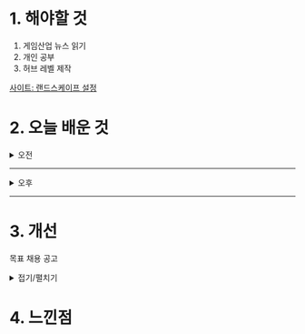 
# 1. 해야할 것

1. 게임산업 뉴스 읽기 
2. 개인 공부  
3. 허브 레벨 제작

[사이트: 랜드스케이프 설정](https://ljhyunstory.tistory.com/182)


# 2. 오늘 배운 것

<details>
<summary>오전</summary>

## 오늘의 뉴스
### [기사: 대학게임잼 UNIDEV](https://www.inven.co.kr/webzine/news/?news=302749)
![image](https://github.com/user-attachments/assets/d4952b6a-7ac2-47fe-ae7d-32ea63f08ef6)
```
대학생들이 게임을 개발하는 게임잼 UNIDEV
여기서 게임 만들어서 창업을 하거나 포트폴리오로 만들어 가는거겠지?
대학때부터 게임에 대해 공부했으면 더 많은 걸 알고 활용해볼 수 있지 않았을까?
무엇보다
게임을 만들고자하는 친구들이 더 많이 생길 것 같아서 좋아보인다.
```


</details>

****

<details>
<summary>오후</summary>

## 레벨 디자인 설계
### 레벨 구조 잡기
[유튜브: 허브 월드의 목적](https://www.youtube.com/watch?v=-KUJawKKDdU)

허브 레벨디자인 평면도 모음

![image](https://github.com/user-attachments/assets/d2c55e0e-107d-4f7d-8f69-7ff9b56cdc2b)

![image](https://github.com/user-attachments/assets/f5bd9dd3-2ac3-4525-b693-cd92b59d84b1)


</details>

****


# 3. 개선
목표 채용 공고

<details>
<summary>접기/펼치기</summary>

![image](https://github.com/user-attachments/assets/8ebd103b-2caf-4e9f-91ed-3d5cbf73937c)

[채용공고: 레벨디자이너](https://career.nexon.com/user/recruit/member/postDetail?joinCorp=NO&reNo=20250008&currentPage=0)


</details>



# 4. 느낀점

